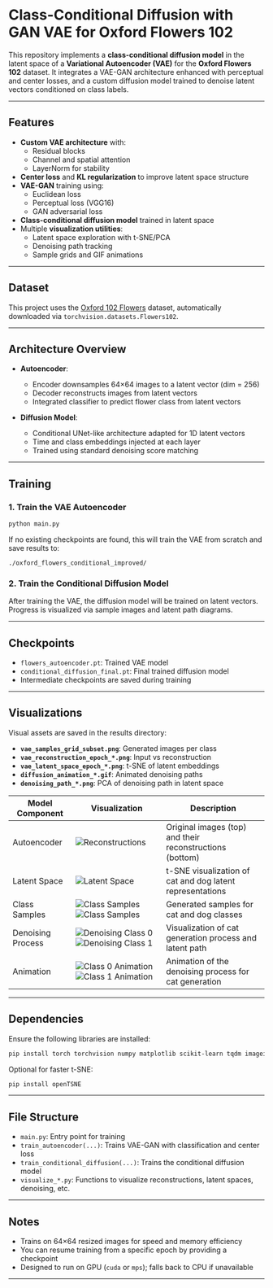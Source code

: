 # Class-Conditional Diffusion with GAN VAE for Oxford Flowers 102

This repository implements a **class-conditional diffusion model** in the latent space of a **Variational Autoencoder (VAE)** for the **Oxford Flowers 102** dataset. It integrates a VAE-GAN architecture enhanced with perceptual and center losses, and a custom diffusion model trained to denoise latent vectors conditioned on class labels.

---

## Features

- **Custom VAE architecture** with:
  - Residual blocks
  - Channel and spatial attention
  - LayerNorm for stability
- **Center loss** and **KL regularization** to improve latent space structure
- **VAE-GAN** training using:
  - Euclidean loss
  - Perceptual loss (VGG16)
  - GAN adversarial loss
- **Class-conditional diffusion model** trained in latent space
- Multiple **visualization utilities**:
  - Latent space exploration with t-SNE/PCA
  - Denoising path tracking
  - Sample grids and GIF animations

---

## Dataset

This project uses the [Oxford 102 Flowers](https://www.robots.ox.ac.uk/~vgg/data/flowers/102/index.html) dataset, automatically downloaded via `torchvision.datasets.Flowers102`.

---

## Architecture Overview

- **Autoencoder**:
  - Encoder downsamples 64×64 images to a latent vector (dim = 256)
  - Decoder reconstructs images from latent vectors
  - Integrated classifier to predict flower class from latent vectors

- **Diffusion Model**:
  - Conditional UNet-like architecture adapted for 1D latent vectors
  - Time and class embeddings injected at each layer
  - Trained using standard denoising score matching

---

## Training

### 1. Train the VAE Autoencoder

```bash
python main.py
```

If no existing checkpoints are found, this will train the VAE from scratch and save results to:

```
./oxford_flowers_conditional_improved/
```

### 2. Train the Conditional Diffusion Model

After training the VAE, the diffusion model will be trained on latent vectors. Progress is visualized via sample images and latent path diagrams.

---

## Checkpoints

- `flowers_autoencoder.pt`: Trained VAE model
- `conditional_diffusion_final.pt`: Final trained diffusion model
- Intermediate checkpoints are saved during training

---

## Visualizations

Visual assets are saved in the results directory:

- **`vae_samples_grid_subset.png`**: Generated images per class
- **`vae_reconstruction_epoch_*.png`**: Input vs reconstruction
- **`vae_latent_space_epoch_*.png`**: t-SNE of latent embeddings
- **`diffusion_animation_*.gif`**: Animated denoising paths
- **`denoising_path_*.png`**: PCA of denoising path in latent space

 Model Component | Visualization | Description |
|-----------------|---------------|-------------|
| Autoencoder | ![Reconstructions](https://github.com/ynyeh0221/Oxford-120-Flower-GAN-VAE-latent-diffusion/blob/main/v1/output/reconstruction/vae_reconstruction_epoch_1400.png) | Original images (top) and their reconstructions (bottom) |
| Latent Space | ![Latent Space](https://github.com/ynyeh0221/Oxford-120-Flower-GAN-VAE-latent-diffusion/blob/main/v1/output/latent_space/vae_latent_space_epoch_1400.png) | t-SNE visualization of cat and dog latent representations |
| Class Samples | ![Class Samples](https://github.com/ynyeh0221/Oxford-120-Flower-GAN-VAE-latent-diffusion/blob/main/v1/output/diffusion_sample_result/sample_class_0_epoch_1500.png)![Class Samples](https://github.com/ynyeh0221/Oxford-120-Flower-GAN-VAE-latent-diffusion/blob/main/v1/output/diffusion_sample_result/sample_class_1_epoch_1500.png) | Generated samples for cat and dog classes |
| Denoising Process | ![Denoising Class 0](https://github.com/ynyeh0221/Oxford-120-Flower-GAN-VAE-latent-diffusion/blob/main/v1/output/diffusion_path/denoising_path_0_epoch_1500.png)![Denoising Class 1](https://github.com/ynyeh0221/Oxford-120-Flower-GAN-VAE-latent-diffusion/blob/main/v1/output/diffusion_path/denoising_path_1_epoch_1500.png) | Visualization of cat generation process and latent path |
| Animation | ![Class 0 Animation](https://github.com/ynyeh0221/Oxford-120-Flower-GAN-VAE-latent-diffusion/blob/main/v1/diffusion_animation_class_0_epoch_800.gif)![Class 1 Animation](https://github.com/ynyeh0221/Oxford-120-Flower-GAN-VAE-latent-diffusion/blob/main/v1/diffusion_animation_class_1_epoch_800.gif) | Animation of the denoising process for cat generation |

---

## Dependencies

Ensure the following libraries are installed:

```bash
pip install torch torchvision numpy matplotlib scikit-learn tqdm imageio
```

Optional for faster t-SNE:

```bash
pip install openTSNE
```

---

## File Structure

- `main.py`: Entry point for training
- `train_autoencoder(...)`: Trains VAE-GAN with classification and center loss
- `train_conditional_diffusion(...)`: Trains the conditional diffusion model
- `visualize_*.py`: Functions to visualize reconstructions, latent spaces, denoising, etc.

---

## Notes

- Trains on 64×64 resized images for speed and memory efficiency
- You can resume training from a specific epoch by providing a checkpoint
- Designed to run on GPU (`cuda` or `mps`); falls back to CPU if unavailable

---
